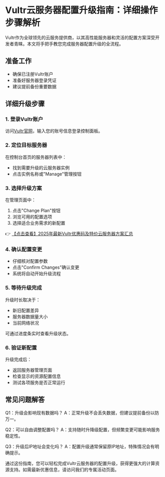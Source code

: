 # Vultr云服务器配置升级指南：详细操作步骤解析

Vultr作为全球领先的云服务提供商，以其高性能服务器和灵活的配置方案深受开发者青睐。本文将手把手教您完成服务器配置升级的全流程。

## 准备工作
- 确保已注册Vultr账户
- 准备好服务器登录凭证
- 建议提前备份重要数据

## 详细升级步骤

### 1. 登录Vultr账户
访问[Vultr官网](https://bit.ly/VuLtr)，输入您的账号信息登录控制面板。

### 2. 定位目标服务器
在控制台首页的服务器列表中：
- 找到需要升级的云服务器实例
- 点击实例名称或"Manage"管理按钮

### 3. 选择升级方案
在管理页面中：
1. 点击"Change Plan"按钮
2. 浏览可用的配置选项
3. 选择适合业务需求的新配置

👉 [【点击查看】2025年最新Vultr优惠码及特价云服务器方案汇总](https://bit.ly/VuLtr)

### 4. 确认配置变更
- 仔细核对配置参数
- 点击"Confirm Changes"确认变更
- 系统将自动开始升级流程

### 5. 等待升级完成
升级时长取决于：
- 新旧配置差异
- 服务器数据量大小
- 当前网络状况

可通过进度条实时查看升级状态。

### 6. 验证新配置
升级完成后：
- 返回服务器管理页面
- 检查显示的资源配置信息
- 测试各项服务是否正常运行

## 常见问题解答

Q1：升级会影响现有数据吗？
A：正常升级不会丢失数据，但建议提前备份以防万一。

Q2：可以自由调整配置吗？
A：支持随时升降级配置，但频繁变更可能影响服务稳定性。

Q3：升级后IP地址会变化吗？
A：配置升级通常保留原IP地址，特殊情况会有明确提示。

通过这份指南，您可以轻松完成Vultr云服务器的配置升级，获得更强大的计算资源支持。如需最新优惠信息，请访问我们的专属活动页面。
